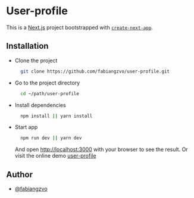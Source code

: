 # User-profile

This is a [Next.js](https://nextjs.org/) project bootstrapped with [`create-next-app`](https://github.com/vercel/next.js/tree/canary/packages/create-next-app).

## Installation

- Clone the project

  ```bash
    git clone https://github.com/fabiangzvo/user-profile.git
  ```

- Go to the project directory

  ```bash
    cd ~/path/user-profile
  ```

- Install dependencies

  ```bash
    npm install || yarn install
  ```

- Start app

  ```bash
    npm run dev || yarn dev
  ```

  And open [http://localhost:3000](http://localhost:3000) with your browser to see the result.
  Or visit the online demo [user-profile](https://user-profile-landing.netlify.app/)

## Author

- [@fabiangzvo](https://www.github.com/fabiangzvo)

